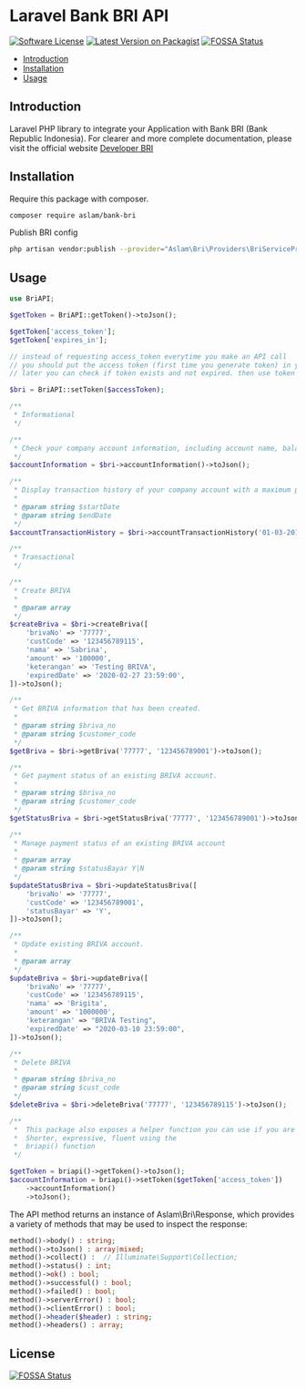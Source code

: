 # Laravel Bank BRI API

[![Software License](https://img.shields.io/badge/license-MIT-brightgreen.svg?style=flat-square)](LICENSE.md)
[![Latest Version on Packagist](https://img.shields.io/packagist/v/aslam/bank-bri.svg?style=flat-square)](https://packagist.org/packages/aslam/bank-bri)
[![FOSSA Status](https://app.fossa.com/api/projects/git%2Bgithub.com%2FAslam97%2Flaravel-bank-bri.svg?type=small)](https://app.fossa.com/projects/git%2Bgithub.com%2FAslam97%2Flaravel-bank-bri?ref=badge_small)

- [Introduction](#introduction)
- [Installation](#installation)
- [Usage](#usage)

<a name="introduction"></a>

## Introduction

Laravel PHP library to integrate your Application with Bank BRI (Bank Republic Indonesia). For clearer and more complete documentation, please visit the official website [Developer BRI](https://developers.bri.co.id)

<a name="installation"></a>

## Installation

Require this package with composer.

```bash
composer require aslam/bank-bri
```

Publish BRI config

```bash
php artisan vendor:publish --provider="Aslam\Bri\Providers\BriServiceProvider"
```

<a name="usage"></a>

## Usage

```php
use BriAPI;

$getToken = BriAPI::getToken()->toJson();

$getToken['access_token'];
$getToken['expires_in'];

// instead of requesting access_token everytime you make an API call
// you should put the access token (first time you generate token) in your database
// later you can check if token exists and not expired. then use token from database

$bri = BriAPI::setToken($accessToken);

/**
 * Informational
 */

/**
 * Check your company account information, including account name, balance, and status.
 */
$accountInformation = $bri->accountInformation()->toJson();

/**
 * Display transaction history of your company account with a maximum period of one month for each request.
 *
 * @param string $startDate
 * @param string $endDate
 */
$accountTransactionHistory = $bri->accountTransactionHistory('01-03-2017', '01-04-2017')->toJson();

/**
 * Transactional
 */

/**
 * Create BRIVA
 *
 * @param array
 */
$createBriva = $bri->createBriva([
    'brivaNo' => '77777',
    'custCode' => '123456789115',
    'nama' => 'Sabrina',
    'amount' => '100000',
    'keterangan' => 'Testing BRIVA',
    'expiredDate' => '2020-02-27 23:59:00',
])->toJson();

/**
 * Get BRIVA information that has been created.
 *
 * @param string $briva_no
 * @param string $customer_code
 */
$getBriva = $bri->getBriva('77777', '123456789001')->toJson();

/**
 * Get payment status of an existing BRIVA account.
 *
 * @param string $briva_no
 * @param string $customer_code
 */
$getStatusBriva = $bri->getStatusBriva('77777', '123456789001')->toJson();

/**
 * Manage payment status of an existing BRIVA account
 *
 * @param array
 * @param string $statusBayar Y|N
 */
$updateStatusBriva = $bri->updateStatusBriva([
    'brivaNo' => '77777',
    'custCode' => '123456789001',
    'statusBayar' => 'Y',
])->toJson();

/**
 * Update existing BRIVA account.
 *
 * @param array
 */
$updateBriva = $bri->updateBriva([
    'brivaNo' => '77777',
    'custCode' => '123456789115',
    'nama' => 'Brigita',
    'amount' => '1000000',
    'keterangan' => "BRIVA Testing",
    'expiredDate' => "2020-03-10 23:59:00",
])->toJson();

/**
 * Delete BRIVA
 *
 * @param string $briva_no
 * @param string $cust_code
 */
$deleteBriva = $bri->deleteBriva('77777', '123456789115')->toJson();

/**
 *  This package also exposes a helper function you can use if you are not a fan of Facades
 *  Shorter, expressive, fluent using the
 *  briapi() function
 */

$getToken = briapi()->getToken()->toJson();
$accountInformation = briapi()->setToken($getToken['access_token'])
    ->accountInformation()
    ->toJson();
```

The API method returns an instance of Aslam\Bri\Response, which provides a variety of methods that may be used to inspect the response:

```php
method()->body() : string;
method()->toJson() : array|mixed;
method()->collect() :  // Illuminate\Support\Collection;
method()->status() : int;
method()->ok() : bool;
method()->successful() : bool;
method()->failed() : bool;
method()->serverError() : bool;
method()->clientError() : bool;
method()->header($header) : string;
method()->headers() : array;
```


## License
[![FOSSA Status](https://app.fossa.com/api/projects/git%2Bgithub.com%2FAslam97%2Flaravel-bank-bri.svg?type=large)](https://app.fossa.com/projects/git%2Bgithub.com%2FAslam97%2Flaravel-bank-bri?ref=badge_large)
